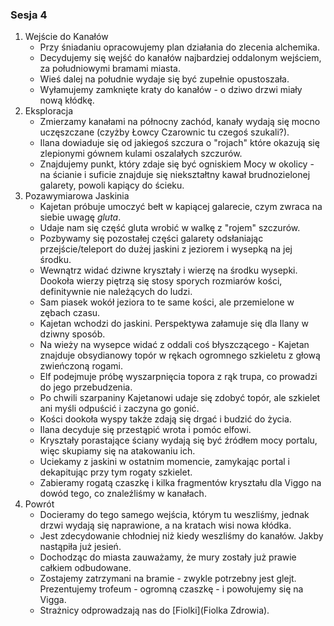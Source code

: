 ### Sesja 4
1. Wejście do Kanałów
    - Przy śniadaniu opracowujemy plan działania do zlecenia alchemika.
    - Decydujemy się wejść do kanałów najbardziej oddalonym wejściem, za południowymi bramami miasta.
    - Wieś dalej na południe wydaje się być zupełnie opustoszała.
    - Wyłamujemy zamknięte kraty do kanałów - o dziwo drzwi miały nową kłódkę.
2. Eksploracja
    - Zmierzamy kanałami na północny zachód, kanały wydają się mocno uczęszczane (czyżby Łowcy Czarownic tu czegoś szukali?).
    - Ilana dowiaduje się od jakiegoś szczura o "rojach" które okazują się zlepionymi gównem kulami oszalałych szczurów.
    - Znajdujemy punkt, który zdaje się być ogniskiem Mocy w okolicy - na ścianie i suficie znajduje się niekształtny kawał brudnozielonej galarety, powoli kapiący do ścieku.
3. Pozawymiarowa Jaskinia
    - Kajetan próbuje umoczyć bełt w kapiącej galarecie, czym zwraca na siebie uwagę *gluta*.
    - Udaje nam się część gluta wrobić w walkę z "rojem" szczurów.
    - Pozbywamy się pozostałej części galarety odsłaniając przejście/teleport do dużej jaskini z jeziorem i wysepką na jej środku. 
    - Wewnątrz widać dziwne kryształy i wierzę na środku wysepki. Dookoła wierzy piętrzą się stosy sporych rozmiarów kości, definitywnie nie należących do ludzi. 
    - Sam piasek wokół jeziora to te same kości, ale przemielone w zębach czasu.
    - Kajetan wchodzi do jaskini. Perspektywa załamuje się  dla Ilany w dziwny sposób.
    - Na wieży na wysepce widać z oddali coś błyszczącego - Kajetan znajduje obsydianowy topór w rękach ogromnego szkieletu z głową zwieńczoną rogami.
    - Elf podejmuje próbę wyszarpnięcia topora z rąk trupa, co prowadzi do jego przebudzenia.
    - Po chwili szarpaniny Kajetanowi udaje się zdobyć topór, ale szkielet ani myśli odpuścić i zaczyna go gonić.
    - Kości dookoła wyspy także zdają się drgać i budzić do życia.
    - Ilana decyduje się przestąpić wrota i pomóc elfowi.
    - Kryształy porastające ściany wydają się być źródłem mocy portalu, więc skupiamy się na atakowaniu ich.
    - Uciekamy z jaskini w ostatnim momencie, zamykając portal i dekapitując przy tym rogaty szkielet.
    - Zabieramy rogatą czaszkę i kilka fragmentów kryształu dla Viggo na dowód tego, co znaleźliśmy w kanałach.
4. Powrót
    - Docieramy do tego samego wejścia, którym tu weszliśmy, jednak drzwi wydają się naprawione, a na kratach wisi nowa kłódka.
    - Jest zdecydowanie chłodniej niż kiedy weszliśmy do kanałów. Jakby nastąpiła już jesień. 
    - Dochodząc do miasta zauważamy, że mury zostały już prawie całkiem odbudowane.
    - Zostajemy zatrzymani na bramie - zwykle potrzebny jest glejt. Prezentujemy trofeum - ogromną czaszkę - i powołujemy się na Vigga.
    - Strażnicy odprowadzają nas do [Fiolki](Fiolka Zdrowia).